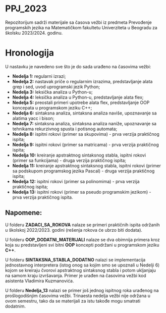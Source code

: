 # PPJ_2023
Repozitorijum sadrži materijale sa časova vežbi iz predmeta Prevođenje programskih jezika na Matematičkom fakultetu Univerziteta u Beogradu za školsku 2023/2024. godinu.

# Hronologija
U nastavku je navedeno sve što je do sada urađeno na časovima vežbi:
- **Nedelja 1:** regularni izrazi;
- **Nedelja 2:** nastavak priče o regularnim izrazima, predstavljanje alata grep i sed, uvod uprogramski jezik Python;
- **Nedelja 3:** leksička analiza u Python-u;
- **Nedelja 4:** leksička analiza u Python-u, predstavljanje alata flex;
- **Nedelja 5:** preostali primeri upotrebe alata flex, predstavljanje OOP koncepata u programskom jeziku C++;
- **Nedelja 6:** sintaksna analiza, sintaksna analiza naviše, upoznavanje sa alatima yacc i bison;
- **Nedelja 7:** sintaksna analiza, sintaksna analiza naniže, upoznavanje sa tehnikama rekurzivnog spusta i potisnog automata;
- **Nedelja 8:** ispitni rokovi (primer sa skupovima) - prva verzija praktičnog ispita;
- **Nedelja 9:** ispitni rokovi (primer sa matricama) - prva verzija praktičnog ispita;
- **Nedelja 10:** kreiranje apstraktnog sintaksnog stabla, ispitni rokovi (primer sa funkcijama) - druga verzija praktičnog ispita;
- **Nedelja 11:** kreiranje apstraktnog sintaksnog stabla, ispitni rokovi (primer sa podskupom programskog jezika Pascal) - druga verzija praktičnog ispita;
- **Nedelja 12:** ispitni rokovi (primer sa polinomima) - prva verzija praktičnog ispita;
- **Nedelja 13:** ispitni rokovi (primer sa pseudo programskim jezikom) - prva verzija praktičnog ispita.

## Napomene:
U folderu **ZADACI_SA_ROKOVA** nalaze se primeri praktičnih ispita održanih u školskoj 2022/2023. godini (rešenja rokova će ubrzo biti dodata). 

U folderu **OOP_DODATNI_MATERIJALI** nalaze se dva obimnija primera kroz koja su predstavljeni svi bitni **OOP** koncepti podržani u programskom jeziku **C++**. 

U folderu **SINTAKSNA_STABLA_DODATNO** nalazi se implementacija jednostavnog interpretera (istog onog sa kojim smo se upoznali u Nedelji 6) kojom se kreiraju čvorovi apstraktnog sintaksnog stabla i potom ukljanjaju na samom kraju izvršavanja. Primer je urađen na časovima vežbi kod asistenta Vladimira Kuzmanovića. 

U folderu **Nedelja_13** nalazi se primer još jednog ispitnog roka urađenog na prošlogodišnjim časovima vežbi. Trinaesta nedelja vežbi nije održana u ovom semestru, tako da se materijali za istu takođe mogu smatrati dodatnim.
